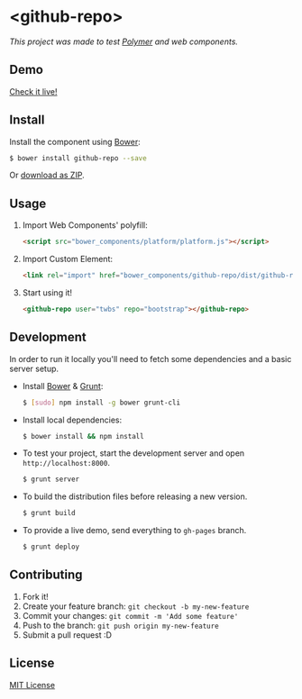 # &lt;github-repo&gt;

*This project was made to test [Polymer](www.polymer-project.org) and web components.*

## Demo

[Check it live!](http://swatto.github.io/github-repo)

## Install

Install the component using [Bower](http://bower.io/):

```sh
$ bower install github-repo --save
```

Or [download as ZIP](https://github.com/swatto/github-repo/archive/master.zip).

## Usage

1. Import Web Components' polyfill:

    ```html
    <script src="bower_components/platform/platform.js"></script>
    ```

2. Import Custom Element:

    ```html
    <link rel="import" href="bower_components/github-repo/dist/github-repo.html">
    ```

3. Start using it!

    ```html
    <github-repo user="twbs" repo="bootstrap"></github-repo>
    ```

## Development

In order to run it locally you'll need to fetch some dependencies and a basic server setup.

* Install [Bower](http://bower.io/) & [Grunt](http://gruntjs.com/):

    ```sh
    $ [sudo] npm install -g bower grunt-cli
    ```

* Install local dependencies:

    ```sh
    $ bower install && npm install
    ```

* To test your project, start the development server and open `http://localhost:8000`.

    ```sh
    $ grunt server
    ```

* To build the distribution files before releasing a new version.

    ```sh
    $ grunt build
    ```

* To provide a live demo, send everything to `gh-pages` branch.

    ```sh
    $ grunt deploy
    ```

## Contributing

1. Fork it!
2. Create your feature branch: `git checkout -b my-new-feature`
3. Commit your changes: `git commit -m 'Add some feature'`
4. Push to the branch: `git push origin my-new-feature`
5. Submit a pull request :D

## License

[MIT License](http://opensource.org/licenses/MIT)
